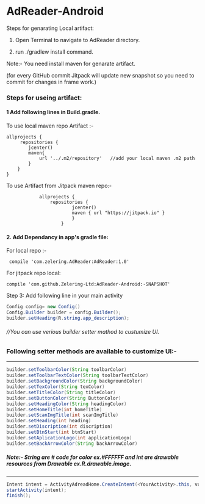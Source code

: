 # AdReader-Android
 					
Steps for genarating Local artifact:

1. Open Terminal to navigate to AdReader directory.

1. run ./gradlew install command.

Note:- You need install maven for genarate artifact.
        
   (for every GitHub commit Jitpack will update new snapshot so you need to commit for changes in frame work.) 
         
### Steps for useing artifact:

#### 1  Add following lines in Build.gradle.
         
To use local maven repo Artifact :-
```
allprojects {
     repositories {
        jcenter()
        maven{
            url '../.m2/repository'   //add your local maven .m2 path
        }
    }
}
```
To use Artifact from Jitpack maven repo:-
```
            allprojects {
                repositories {
                        jcenter()
                        maven { url "https://jitpack.io" }
                        }
                    }
```
#### 2. Add Dependancy in app's gradle file:
For local repo :- 
```
 compile 'com.zelering.AdReader:AdReader:1.0'
```
For jitpack repo local:
 ```
 compile 'com.github.Zelering-Ltd:AdReader-Android:-SNAPSHOT'
```
Step 3: Add following line in your main activity
  ```java
  Config config= new Config()
 Config.Builder builder = config.Builder();
 builder.setHeading(R.string.app_description);
```
###### //You can use verious builder setter mathod to custumize UI.

### Following setter methods are available to customize UI:- 
---
```java 
builder.setToolbarColor(String toolbarColor) 
builder.setToolbarTextColor(String toolbarTextColor)
builder.setBackgroundColor(String backgroundColor)
builder.setTexColor(String texColor)
builder.setTitleColor(String titleColor)
builder.setButtonColor(String ButtonColor)
builder.setHeadingColor(String headingColor)
builder.setHomeTitle(int homeTitle)
builder.setScanImgTitle(int scanImgTitle)
builder.setHeading(int heading)
builder.setDiscription(int discription)
builder.setBtnStart(int btnStart)
builder.setAplicationLogo(int applicationLogo)
builder.setBackArrowColor(String backArrowColor) 
```
##### Note:- String are # code for color ex.#FFFFFF and int are drawable resources from Drawable ex.R.drawable.image.

---
```java
Intent intent = ActivityAdreadHome.CreateIntent(<YourActivity>.this, vuforia_lic_key,    AccessKey, SecretKey, builder.build());
startActivity(intent);
finish();
```
  
          
